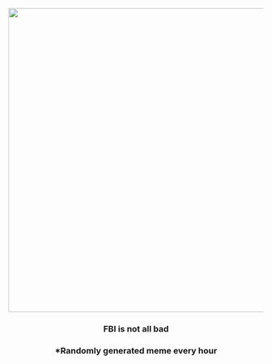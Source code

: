 <p align="center">
        <img src="https://i.redd.it/p0kt6lk3cr991.jpg" width="600" height="600">
        </p>
        <h3 align="center">FBI is not all bad</h3>
        <h3 align="center">*Randomly generated meme every hour</h3>
    